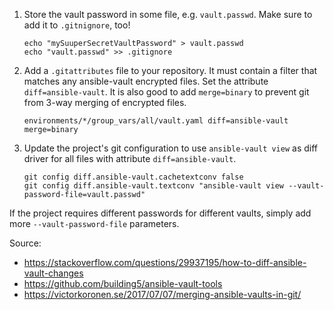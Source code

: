 1. Store the vault password in some file, e.g. `vault.passwd`. Make sure to add it to `.gitnignore`,
 too!
    ```
    echo "mySuuperSecretVaultPassword" > vault.passwd
    echo "vault.passwd" >> .gitignore
    ```

2. Add a `.gitattributes` file to your repository. It must contain a filter that matches any ansible-vault encrypted 
files. Set the attribute `diff=ansible-vault`. It is also good to add `merge=binary` to prevent git from 3-way merging 
of encrypted files.
    ```
    environments/*/group_vars/all/vault.yaml diff=ansible-vault merge=binary
    ```

3. Update the project's git configuration to use `ansible-vault view` as diff driver for all files with attribute 
`diff=ansible-vault`.
    ```
    git config diff.ansible-vault.cachetextconv false
    git config diff.ansible-vault.textconv "ansible-vault view --vault-password-file=vault.passwd"
    ```

If the project requires different passwords for different vaults, simply add more `--vault-password-file` parameters.


Source: 
- https://stackoverflow.com/questions/29937195/how-to-diff-ansible-vault-changes
- https://github.com/building5/ansible-vault-tools 
- https://victorkoronen.se/2017/07/07/merging-ansible-vaults-in-git/
